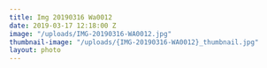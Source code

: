 ```yaml
---
title: Img 20190316 Wa0012
date: 2019-03-17 12:18:00 Z
image: "/uploads/IMG-20190316-WA0012.jpg"
thumbnail-image: "/uploads/{IMG-20190316-WA0012}_thumbnail.jpg"
layout: photo
---
```



